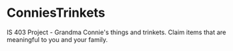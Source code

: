 # ConniesTrinkets
IS 403 Project - Grandma Connie's things and trinkets. Claim items that are meaningful to you and your family.

